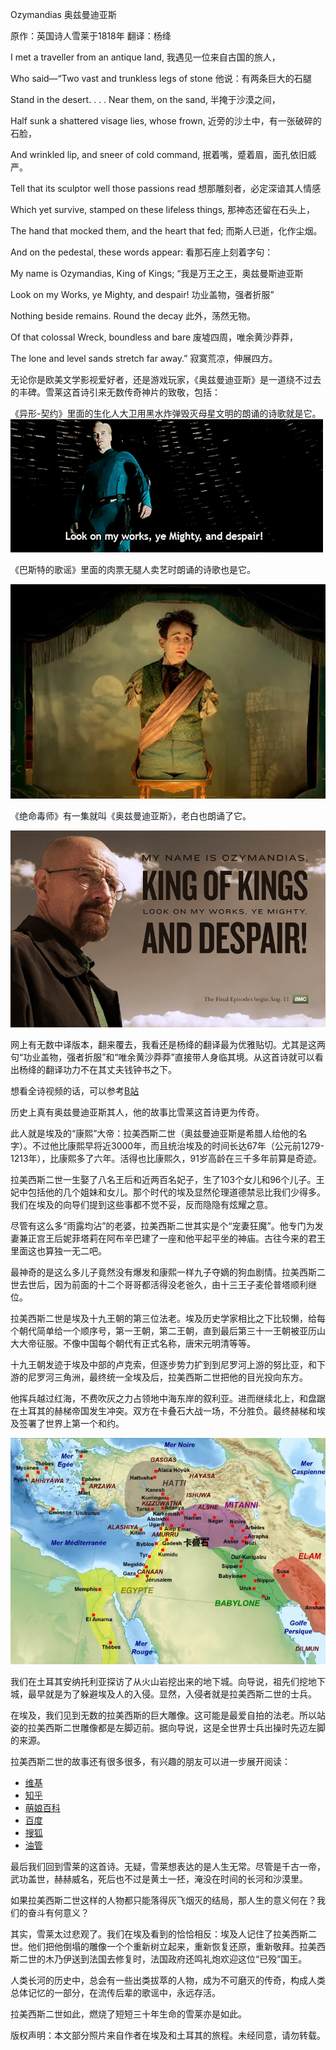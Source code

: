 Ozymandias
奥兹曼迪亚斯

原作：英国诗人雪莱于1818年
翻译：杨绛

I met a traveller from an antique land,
我遇见一位来自古国的旅人，

Who said—“Two vast and trunkless legs of stone
他说：有两条巨大的石腿

Stand in the desert. . . . Near them, on the sand,
半掩于沙漠之间，

Half sunk a shattered visage lies, whose frown,
近旁的沙土中，有一张破碎的石脸，

And wrinkled lip, and sneer of cold command,
抿着嘴，蹙着眉，面孔依旧威严。

Tell that its sculptor well those passions read
想那雕刻者，必定深谙其人情感

Which yet survive, stamped on these lifeless things,
那神态还留在石头上，

The hand that mocked them, and the heart that fed;
而斯人已逝，化作尘烟。

And on the pedestal, these words appear:
看那石座上刻着字句：

My name is Ozymandias, King of Kings;
“我是万王之王，奥兹曼斯迪亚斯

Look on my Works, ye Mighty, and despair!
功业盖物，强者折服”

Nothing beside remains. Round the decay
此外，荡然无物。

Of that colossal Wreck, boundless and bare
废墟四周，唯余黄沙莽莽，

The lone and level sands stretch far away.”
寂寞荒凉，伸展四方。

无论你是欧美文学影视爱好者，还是游戏玩家，《奥兹曼迪亚斯》是一道绕不过去的丰碑。雪莱这首诗引来无数传奇神片的致敬，包括：

《异形-契约》里面的生化人大卫用黑水炸弹毁灭母星文明的朗诵的诗歌就是它。
![](pics/david-alien.webp)

《巴斯特的歌谣》里面的肉票无腿人卖艺时朗诵的诗歌也是它。

![](pics/meal-ticket.png)

《绝命毒师》有一集就叫《奥兹曼迪亚斯》，老白也朗诵了它。

![](pics/breaking-bad.jpg)

网上有无数中译版本，翻来覆去，我看还是杨绛的翻译最为优雅贴切。尤其是这两句“功业盖物，强者折服”和“唯余黄沙莽莽”直接带人身临其境。从这首诗就可以看出杨绛的翻译功力不在其丈夫钱钟书之下。

想看全诗视频的话，可以参考[B站](https://www.bilibili.com/video/BV1Cr4y1c7bs/)

历史上真有奥兹曼迪亚斯其人，他的故事比雪莱这首诗更为传奇。

此人就是埃及的“康熙”大帝：拉美西斯二世（奥兹曼迪亚斯是希腊人给他的名字）。不过他比康熙早将近3000年，而且统治埃及的时间长达67年（公元前1279-1213年），比康熙多了六年。活得也比康熙久，91岁高龄在三千多年前算是奇迹。

拉美西斯二世一生娶了八名王后和近两百名妃子，生了103个女儿和96个儿子。王妃中包括他的几个姐妹和女儿。那个时代的埃及显然伦理道德禁忌比我们少得多。我们在埃及的向导们提到这些事都不觉不妥，反而隐隐有炫耀之意。

尽管有这么多“雨露均沾”的老婆，拉美西斯二世其实是个“宠妻狂魔”。他专门为发妻兼正宫王后妮菲塔莉在阿布辛巴建了一座和他平起平坐的神庙。古往今来的君王里面这也算独一无二吧。

最神奇的是这么多儿子竟然没有爆发和康熙一样九子夺嫡的狗血剧情。拉美西斯二世去世后，因为前面的十二个哥哥都活得没老爸久，由十三王子麦伦普塔顺利继位。

拉美西斯二世是埃及十九王朝的第三位法老。埃及历史学家相比之下比较懒，给每个朝代简单给一个顺序号，第一王朝，第二王朝，直到最后第三十一王朝被亚历山大大帝征服。不像中国每个朝代有正式名称，唐宋元明清等等。

十九王朝发迹于埃及中部的卢克索，但逐步势力扩到到尼罗河上游的努比亚，和下游的尼罗河三角洲，最终统一全埃及后，拉美西斯二世把他的目光投向东方。

他挥兵越过红海，不费吹灰之力占领地中海东岸的叙利亚。进而继续北上，和盘踞在土耳其的赫梯帝国发生冲突。双方在卡叠石大战一场，不分胜负。最终赫梯和埃及签署了世界上第一个和约。

![](pics/military.png)

我们在土耳其安纳托利亚探访了从火山岩挖出来的地下城。向导说，祖先们挖地下城，最早就是为了躲避埃及人的入侵。显然，入侵者就是拉美西斯二世的士兵。

在埃及，我们见到无数的拉美西斯的巨大雕像。这可能是最爱自拍的法老。所以站姿的拉美西斯二世雕像都是左脚迈前。据向导说，这是全世界士兵出操时先迈左脚的来源。

拉美西斯二世的故事还有很多很多，有兴趣的朋友可以进一步展开阅读：

* [维基](https://zh.wikipedia.org/wiki/%E6%8B%89%E7%BE%8E%E8%A5%BF%E6%96%AF%E4%BA%8C%E4%B8%96)
* [知乎](https://zhuanlan.zhihu.com/p/31240101)
* [萌娘百科](https://zh.moegirl.org.cn/index.php?title=%E6%8B%89%E7%BE%8E%E8%A5%BF%E6%96%AF%E4%BA%8C%E4%B8%96(Fate))
* [百度](https://baike.baidu.com/item/%E6%8B%89%E7%BE%8E%E8%A5%BF%E6%96%AF%E4%BA%8C%E4%B8%96/383082)
* [搜狐](https://www.sohu.com/a/460771876_501385)
* [油管](https://www.youtube.com/hashtag/%E6%8B%89%E7%BE%8E%E8%A5%BF%E6%96%AF%E4%BA%8C%E4%B8%96)

最后我们回到雪莱的这首诗。无疑，雪莱想表达的是人生无常。尽管是千古一帝，武功盖世，赫赫威名，死后也不过是黄土一抷，淹没在时间的长河和沙漠里。

如果拉美西斯二世这样的人物都只能落得灰飞烟灭的结局，那人生的意义何在？我们的奋斗有何意义？

其实，雪莱太过悲观了。我们在埃及看到的恰恰相反：埃及人记住了拉美西斯二世。他们把他倒塌的雕像一个个重新树立起来，重新恢复还原，重新敬拜。拉美西斯二世的木乃伊送到法国去修复时，法国政府还鸣礼炮欢迎这位“已殁”国王。

人类长河的历史中，总会有一些出类拔萃的人物，成为不可磨灭的传奇，构成人类总体记忆的一部分，在流传后辈的歌谣中，永远存活。

拉美西斯二世如此，燃烧了短短三十年生命的雪莱亦是如此。

版权声明：本文部分照片来自作者在埃及和土耳其的旅程。未经同意，请勿转载。

